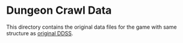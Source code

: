 # Dungeon Crawl Data

This directory contains the original data files for the game with same structure as [original DDSS](https://github.com/crawl/crawl).
